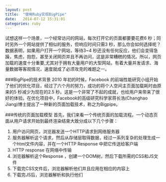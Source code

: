```yaml
---
layout: post
title:  "使用Ruby实现BigPipe"
date:   2014-07-12 15:31:01
categories: ruby
---
```


试想这样一个场景，一个经常访问的网站，每次打开它的页面都要要花费6 秒；同时另外一个网站提供了相似的服务，但响应时间只需3 秒，那么你会如何选择呢？数据表明，如果用户打开一个网站，等待3~4 秒还没有任何反应，他们会变得急躁，焦虑，抱怨，甚至关闭网页并且不再访问，这是非常糟糕的情况。所以，网页加载的速度十分重要,尤其对于拥有大量用户的大型网站，有着大量并发请求、海量数据等客观情况，速度就成了必须攻克的难题之一。

###BigPipe的技术背景
2010 年初的时候，Facebook 的前端性能研究小组开始了他们的优化项目，经过了六个月的努力，成功的将个人空间主页面加载耗时由原来的5 秒减少为现在的2.5 秒。这是一个非常了不起的成就，也给用户来带来了很好的体验。在优化项目中，Facebook的高级研究科学家蒋长浩(Changhao Jiang)博士提出了一种新的页面加载技术，称之为Bigpipe。

###传统的页面加载模型
首先，我们来看一个传统页面的加载流程。一个动态页面从用户请求开始到最终渲染结束大致分成以下几个步骤：

1. 用户访问网页，浏览器发送一个HTTP请求到网络服务器
2. 服务器解析这个请求，然后从存储层取得数据，经过一系列复杂的处理生成一个html文件内容，并在一个HTTP Response 中把它传送给客户端
3. HTTP response 在网络中传输
4. 浏览器解析这个Response ，创建一个DOM树，然后下载所需的CSS和JS文件
5. 下载完CSS文件后，浏览器解析他们并且应用在相应的内容上
6. 下载完JS后，浏览器解析和执行他们

